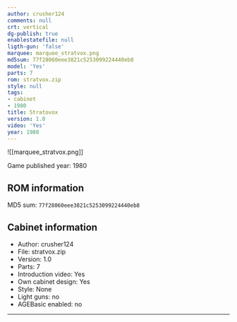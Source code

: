 ```yaml
---
author: crusher124
comments: null
crt: vertical
dg-publish: true
enablestatefile: null
ligth-gun: 'false'
marquee: marquee_stratvox.png
md5sum: 77f28060eee3821c5253099224440eb8
model: 'Yes'
parts: 7
rom: stratvox.zip
style: null
tags:
- cabinet
- 1980
title: Stratovox
version: 1.0
video: 'Yes'
year: 1980
---
```


![[marquee_stratvox.png]]

Game published year: 1980

## ROM information

MD5 sum: `77f28060eee3821c5253099224440eb8` 

## Cabinet information

- Author: crusher124
- File: stratvox.zip
- Version: 1.0
- Parts: 7
- Introduction video: Yes
- Own cabinet design: Yes
- Style: None
- Light guns: no
- AGEBasic enabled: no

---
